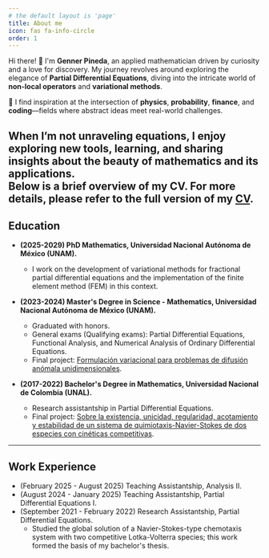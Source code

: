 ```yaml
---
# the default layout is 'page'
title: About me
icon: fas fa-info-circle
order: 1
---
```




Hi there! 👋 I'm **Genner Pineda**, an applied mathematician driven by curiosity and a love for discovery. My journey revolves around exploring the elegance of **Partial Differential Equations**, diving into the intricate world of **non-local operators** and **variational methods**.  

🔭 I find inspiration at the intersection of **physics**, **probability**, **finance**, and **coding**—fields where abstract ideas meet real-world challenges.  

When I’m not unraveling equations, I enjoy exploring new tools, learning, and sharing insights about the beauty of mathematics and its applications. <br> Below is a brief overview of my CV. For more details, please refer to the full version of my [CV](/assets/documents/CV.pdf).
---

## **Education**

- **(2025-2029) PhD Mathematics, Universidad Nacional Autónoma de México (UNAM).**
  - I work on the development of variational methods for fractional partial differential equations and the implementation of the finite element method (FEM) in this context.

- **(2023-2024) Master's Degree in Science - Mathematics, Universidad Nacional Autónoma de México (UNAM).**  
  - Graduated with honors.  
  - General exams (Qualifying exams): Partial Differential Equations, Functional Analysis, and Numerical Analysis of Ordinary Differential Equations.  
  - Final project: [Formulación variacional para problemas de difusión anómala unidimensionales](/assets/documents/tesina.pdf).

- **(2017-2022) Bachelor's Degree in Mathematics, Universidad Nacional de Colombia (UNAL).**   
  - Research assistantship in Partial Differential Equations.  
  - Final project: [Sobre la existencia, unicidad, regularidad, acotamiento y estabilidad de un sistema de quimiotaxis-Navier-Stokes de dos especies con cinéticas competitivas](/assets/documents/Trabajo_de_Grado_Genner__Copy_.pdf).

---

## **Work Experience**

- (February 2025 - August 2025) Teaching Assistantship, Analysis II.  
- (August 2024 - January 2025) Teaching Assistantship, Partial Differential Equations I.  
- (September 2021 - February 2022) Research Assistantship, Partial Differential Equations.
  - Studied the global solution of a Navier-Stokes-type chemotaxis system with two competitive Lotka-Volterra species; this work formed the basis of my bachelor's thesis.
